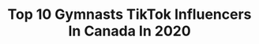 ---
title: Top 10 Gymnasts TikTok Influencers In Canada In 2020
description: >-
  Find top gymnasts TikTok influencers in Canada in 2020. Most popular hashtags: #homeproject #vibewithme #flip #gonnabefriends.
platform: TikTok
profiles:
  - username: "alanafischer98"
    fullname: >-
      ✨Alana Fischer✨
    location: "Canada"
    followers: 4349
    engagement: 954
    commentsToLikes: 0.035923
    id: ck9bxqdhdmpg80j78c3whletz
    verified: false
    hashtags: "#unwritten, #rythmchallenge, #cringe, #backyardflicks"
  - username: "jel.bel"
    fullname: >-
      Anjelika Reznik
    location: "Canada"
    followers: 42597
    engagement: 1074
    commentsToLikes: 0.060843
    id: ck8z9duwhxoop0j7840g9p41s
    verified: false
    hashtags: "#chachachallenge, #faceswap, #positivevibes, #backbend"
  - username: "victoria_desfosses"
    fullname: >-
      victoria desfosses 
    location: "Canada"
    followers: 31060
    engagement: 1422
    commentsToLikes: 0.009847
    id: ck8f7uc6w368k0j78fe3o1sc1
    verified: false
    hashtags: "#howto, #giant, #doubletwist, #handstandhold"
  - username: "dokaryan"
    fullname: >-
      Ryan Doka
    location: "Canada"
    followers: 186289
    engagement: 3298
    commentsToLikes: 0.788601
    id: ck8f7v1io39bc0j78ks4ta38p
    verified: false
    hashtags: "#homeproject, #story, #parkourlife, #funniestemoji"
  - username: "erionsulemani"
    fullname: >-
      Erion Sulemani
    location: "Canada"
    followers: 26065
    engagement: 2408
    commentsToLikes: 0.079936
    id: ck7zo4ntuhrc80j78e3hc3u4n
    verified: false
    hashtags: "#gonnabefriends, #littlethings, #duet, #poseathome"
  - username: "zoe.hipel25"
    fullname: >-
      zoe.hipel25
    location: "Canada"
    followers: 96663
    engagement: 1505
    commentsToLikes: 0.026492
    id: ck9c5ra3pqoet0j780smgsomf
    verified: false
    hashtags: "#loungewear, #itssnowing, #canadian, #love"
  - username: "aleporte"
    fullname: >-
      Alejandro Portela
    location: "Canada"
    followers: 3082
    engagement: 665
    commentsToLikes: 0.088788
    id: ck8hphkjazhze0j78slf7i6rc
    verified: false
    hashtags: "#waterfall, #thatssotiktok, #nomodel, #highlightreel"
  - username: "sptrickriding1"
    fullname: >-
      Shelby Pierson
    location: "Canada"
    followers: 72415
    engagement: 1210
    commentsToLikes: 0.005937
    id: cka656x7ubt7e0i78i5mt6igx
    verified: false
    hashtags: "#nicaragua, #canada, #flips, #cowboy"
  - username: "paulo.pena"
    fullname: >-
      Paulo Pena
    location: "Canada"
    followers: 35860
    engagement: 1615
    commentsToLikes: 0.004886
    id: ck83yqszwuvoz0j78zxmc2lrc
    verified: false
    hashtags: "#powellriversports, #powellrivergymnastics, #brazilian, #prgymnastics"
  - username: "d.bakes"
    fullname: >-
      D.Bakes
    location: "Canada"
    followers: 22914
    engagement: 1940
    commentsToLikes: 0.106515
    id: ck90xee2j6n8y0j78y9xfzytx
    verified: false
    hashtags: "#stolen, #snap, #gotthisforyou, #splitscreen"
---